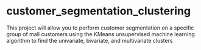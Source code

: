 # customer_segmentation_clustering
This project will allow you to perform customer segmentation on a specific group of mall customers
using the KMeans unsupervised machine learning algorithm to find the univariate, bivariate, and multivariate clusters
